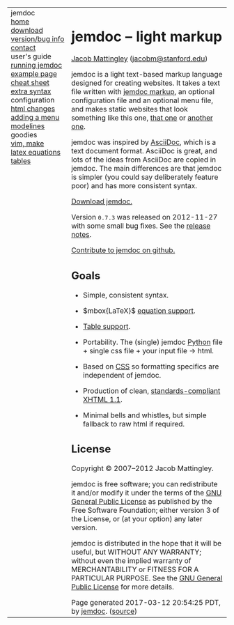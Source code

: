 <!DOCTYPE html PUBLIC "-//W3C//DTD XHTML 1.1//EN"
  "http://www.w3.org/TR/xhtml11/DTD/xhtml11.dtd">
<html xmlns="http://www.w3.org/1999/xhtml" xml:lang="en">
<head>
<meta name="generator" content="jemdoc, see http://jemdoc.jaboc.net/" />
<meta http-equiv="Content-Type" content="text/html;charset=utf-8" />
<link rel="stylesheet" href="jemdoc.css" type="text/css" />
<title>jemdoc &ndash; light markup</title>
</head>
<body>
<table summary="Table for page layout." id="tlayout">
<tr valign="top">
<td id="layout-menu">
<div class="menu-category">jemdoc</div>
<div class="menu-item"><a href="index.html" class="current">home</a></div>
<div class="menu-item"><a href="download.html">download</a></div>
<div class="menu-item"><a href="revision.html">version/bug&nbsp;info</a></div>
<div class="menu-item"><a href="contact.html">contact</a></div>
<div class="menu-category">user's guide</div>
<div class="menu-item"><a href="using.html">running&nbsp;jemdoc</a></div>
<div class="menu-item"><a href="example.html">example&nbsp;page</a></div>
<div class="menu-item"><a href="cheatsheet.html">cheat&nbsp;sheet</a></div>
<div class="menu-item"><a href="extra.html">extra&nbsp;syntax</a></div>
<div class="menu-category">configuration</div>
<div class="menu-item"><a href="htmlchanges.html">html&nbsp;changes</a></div>
<div class="menu-item"><a href="menu.html">adding&nbsp;a&nbsp;menu</a></div>
<div class="menu-item"><a href="modelines.html">modelines</a></div>
<div class="menu-category">goodies</div>
<div class="menu-item"><a href="stuff.html">vim,&nbsp;make</a></div>
<div class="menu-item"><a href="latex.html">latex&nbsp;equations</a></div>
<div class="menu-item"><a href="tables.html">tables</a></div>
</td>
<td id="layout-content">
<div id="toptitle">
<h1>jemdoc &ndash; light markup</h1>
<div id="subtitle"><a href="http://stanford.edu/~jacobm/">Jacob Mattingley</a> (<a href="mailto:jacobm@stanford.edu">jacobm@stanford.edu</a>)</div>
</div>
<p>jemdoc is a light text-based markup language designed for creating 
websites. It takes a text file written with <a href="example.html">jemdoc markup</a>, an
optional configuration file and an optional menu file, and makes static websites
that look something like this one, <a href="http://cvxmod.net/">that one</a> or
<a href="http://www.stanford.edu/class/ee364a/">another one</a>.</p>
<p>jemdoc was inspired by <a href="http://www.methods.co.nz/asciidoc/">AsciiDoc</a>, which is a
text document format. AsciiDoc is great, and lots of the ideas from AsciiDoc are
copied in jemdoc. The main differences are that jemdoc is simpler (you could say
deliberately feature poor) and has more consistent syntax.</p>
<p><a href="download.html">Download jemdoc.</a></p>
<div class="infoblock">
<div class="blockcontent">
<p>Version <tt>0.7.3</tt> was released on 2012-11-27 with some small bug fixes.
See the <a href="revision.html">release notes</a>.</p>
</div></div>
<p><a href="https://github.com/jem/jemdoc">Contribute to jemdoc on github.</a></p>
<h2>Goals</h2>
<ul>
<li><p>Simple, consistent syntax.</p>
</li>
<li><p>$mbox{LaTeX}$ <a href="latex.html">equation support</a>.</p>
</li>
<li><p><a href="tables.html">Table support</a>.</p>
</li>
<li><p>Portability. The (single) jemdoc <a href="http://www.python.org/">Python</a> file +
single css file + your input file &rarr; html.</p>
</li>
<li><p>Based on <a href="http://www.w3.org/Style/CSS/">CSS</a> so formatting specifics are
independent of jemdoc.</p>
</li>
<li><p>Production of clean,
<a href="http://validator.w3.org/check/referer">standards-compliant</a> <a href="http://www.w3.org/TR/xhtml11/">XHTML 1.1</a>.</p>
</li>
<li><p>Minimal bells and whistles, but simple fallback to raw html if required.</p>
</li>
</ul>
<h2>License</h2>
<p>Copyright &copy; 2007&ndash;2012 Jacob Mattingley.</p>
<p>jemdoc is free software; you can redistribute it and/or modify it under the
terms of the <a href="http://www.gnu.org/licenses/gpl-3.0.html">GNU General Public
License</a> as published by the Free Software Foundation; either version 3 of the
License, or (at your option) any later version.</p>
<p>jemdoc is distributed in the hope that it will be useful, but WITHOUT ANY
WARRANTY; without even the implied warranty of MERCHANTABILITY or FITNESS FOR A
PARTICULAR PURPOSE. See the <a href="http://www.gnu.org/licenses/gpl-3.0.html">GNU
General Public License</a> for more details.</p>
<div id="footer">
<div id="footer-text">
Page generated 2017-03-12 20:54:25 PDT, by <a href="http://jemdoc.jaboc.net/">jemdoc</a>.
(<a href="index.jemdoc">source</a>)
</div>
</div>
</td>
</tr>
</table>
</body>
</html>
